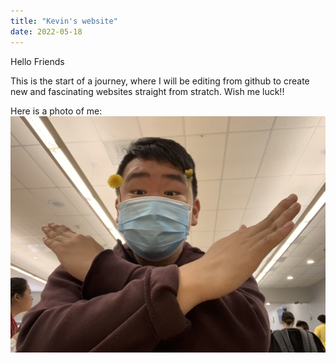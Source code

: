 ```yaml
---
title: "Kevin's website"
date: 2022-05-18
---
```


Hello Friends


This is the start of a journey, where I will be editing from github to create new and fascinating websites straight from stratch. Wish me luck!!

Here is a photo of me: ![funny Man](File_000.jpeg)

